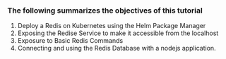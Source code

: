 <h3>The following summarizes the objectives of this tutorial</h3>

1. Deploy a Redis on Kubernetes using the Helm Package Manager
2. Exposing the Redise Service to make it accessible from the localhost
3. Exposure to Basic Redis Commands
4. Connecting and using the Redis Database with a nodejs application.




